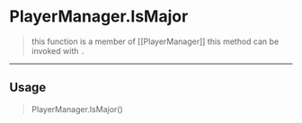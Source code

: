 # PlayerManager.IsMajor
> this function is a member of [[PlayerManager]]
> this method can be invoked with `.`
-----
## Usage
> PlayerManager.IsMajor()
